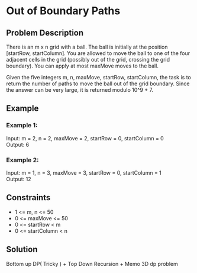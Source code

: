 # Out of Boundary Paths

## Problem Description

There is an m x n grid with a ball. The ball is initially at the position [startRow, startColumn]. You are allowed to move the ball to one of the four adjacent cells in the grid (possibly out of the grid, crossing the grid boundary). You can apply at most maxMove moves to the ball.

Given the five integers m, n, maxMove, startRow, startColumn, the task is to return the number of paths to move the ball out of the grid boundary. Since the answer can be very large, it is returned modulo 10^9 + 7.

## Example

### Example 1:

Input: m = 2, n = 2, maxMove = 2, startRow = 0, startColumn = 0  
Output: 6

### Example 2:

Input: m = 1, n = 3, maxMove = 3, startRow = 0, startColumn = 1  
Output: 12

## Constraints

- 1 <= m, n <= 50
- 0 <= maxMove <= 50
- 0 <= startRow < m
- 0 <= startColumn < n

## Solution

Bottom up DP( Tricky ) + Top Down Recursion + Memo 3D dp problem

